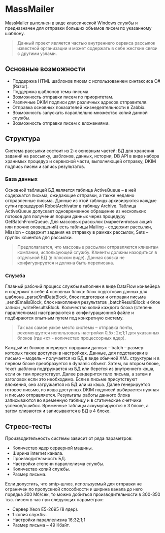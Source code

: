 # MassMailer

MassMailer выполнен в виде классической Windows службы и предназначен для отправки больших объемов писем по указанному шаблону.
> Данный проект является частью внутреннего сервиса рассылок известной организации и может содержать в себе жесткие связи с другими узлами.

## Основные возможности

- Поддержка HTML шаблонов писем с использованием синтаксиса С# (Razor).
- Поддержка шаблонов темы письма.
- Возможность отправки писем по приоритетам.
- Различные DKIM подписи для различных адресов отправителя.
- Отправка основных показателей жизнедеятельности в Zabbix.
- Возможность запускать параллельно множество копий данной службы.
- Возможность отправки писем с вложениями.

## Структура

Система рассылки состоит из 2-х основным частей: БД для хранения заданий на рассылку, шаблонов, данных, истории, DB API в виде набора хранимых процедур и сервисной части, выполняющей отправку, DKIM подпись писем и запись результатов.

### База данных

Основной таблицей БД является таблица ActiveQueue – в ней содержатся письма, ожидающие отправки, а также недавно отправленные письма. Данные из этой таблицы архивируются каждые сутки процедурой RobotArchivator в таблицу Archive. Таблица ActiveQueue допускает одновременное обращение из нескольких потоков для получения порции данных через процедуру GetBatchFromQueue.
Для массовых рассылок (маркетинговых акций или прочих оповещений) есть таблицы Mailing – содержит рассылки, Mission – содержит задания на отправку в рамках рассылок, Sets – группы клиентов для рассылки.
> Предполагается, что массовые рассылки отправляются клиентам компании, использующей службу. Клиенты должны находиться в отдельной БД (в плоском виде). Данная связка не конфигурируется и должна быть переписана.

### Служба

Главный рабочий процесс службы выполнен в виде DataFlow конвейера и содержит в себе 4 основных блока: блок подготовки данных для шаблона _parseXmlDataBlock, блок подготовки и отправки письма _sendEmailsBlock, блок накопления результатов _batchResultBlock и блок записи _writeResultsBlock. Количество копий каждого блока (степень параллелизма) настраиваются в конфигурационной файле и подбираются опытным путем под конкретную систему.
> Так как самое узкое место системы – отправка почты, рекомендуется использовать настройки 0,5х; 2х;1;1 для указанных блоков (где «х» - количество процессорных ядер).

Каждый из блоков оперирует порциями данных – batch – размер которых также доступен в настройках.
Данные, для подстановки в письмо – модель – получается из БД в виде обычной XML структуры и в первом блоке преобразуется в dynamic объект. Затем, во втором блоке, текст шаблона подгружается из БД или берется из внутреннего кэша, если он там присутствует. Далее рендерится тело письма, а затем и заголовок если это необходимо. Если в письме присутствуют вложения, оно загружается из БД или из кэша. Далее генерируется готовое письмо, из кэша доступных DKIM подписей выбирается нужная и письмо отправляется. Результаты работы данного блока записываются во временную таблицу и в статические счетчики успехов/ошибок. Временные таблицы аккумулируются в 3 блоке, а затем сливаются и записываются в БД в 4 блоке.

## Стресс-тесты

Производительность системы зависит от ряда параметров:
- Количество ядер серверной машины.
- Ширина internet канала.
- Производительность БД.
- Настройки степени параллелизма службы.
- Количество копий службы.
- Размер письма.

Если допустить, что smtp-шлюз, используемый для отправки не ограничен по пропускной способности и ширина канала до него порядка 300 Мб/сек, то можно добиться производительности в 300-350 тыс. писем в час при следующих параметрах:
- Сервер Xeon E5-2695 (8 ядер).
- 1 копия службы.
- Настройки параллелизма 16;32;1;1
- Размер письма – 49 Кбайт.
